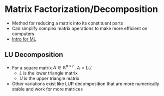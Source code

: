 # Matrix Factorization/Decomposition

- Method for reducing a matrix into its constituent parts
- Can simplify complex matrix operations to make more efficient on computers
- [Intro for ML](https://machinelearningmastery.com/introduction-to-matrix-decompositions-for-machine-learning/)

## LU Decomposition

- For a square matrix $A \in \mathbb{R}^{n \times n}$, $A = LU$ 
    - $L$ is the lower triangle matrix
    - $U$ is the upper triangle matrix
- Other variations exist like LUP decomposition that are more numerically stable and work for more matrices